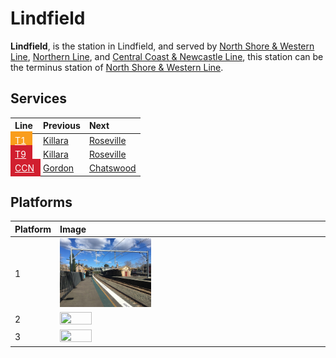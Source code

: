 # Lindfield

**Lindfield**, is the station in Lindfield, and served by [North Shore & Western Line](/train/t1), [Northern Line](/train/t9), and [Central Coast & Newcastle Line](/train/ccn), this station can be the terminus station of [North Shore & Western Line](/train/t1).

## Services

| Line | Previous | Next |
| :--- | :--- | :--- |
| <mark style="background-color: #F99D1C; display: inline-block; padding: 6px 10px; margin: -6px -10px;"><a href="/train/t1" style="color: #fff;">T1</a></mark> | [Killara](/killara/killara) | [Roseville](/roseville/roseville) |
| <mark style="background-color: #D11F2F; display: inline-block; padding: 6px 10px; margin: -6px -10px;"><a href="/train/t9" style="color: #fff;">T9</a></mark> | [Killara](/killara/killara) | [Roseville](/roseville/roseville) |
| <mark style="background-color: #D11F2F; display: inline-block; padding: 6px 10px; margin: -6px -10px;"><a href="/train/ccn" style="color: #fff;">CCN</a></mark> | [Gordon](/gordon/gordon) | [Chatswood](/chatswood/chatswood) |

## Platforms

| Platform | Image |
| :--- | :--- |
| 1 | <img src="platform1.png" width="35%" height="35%"> |
| 2 | <img src="platform2.png" width="35%" height="35%"> |
| 3 | <img src="platform3.png" width="35%" height="35%"> |
